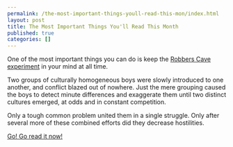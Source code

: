 ```yaml
---
permalink: /the-most-important-things-youll-read-this-mon/index.html
layout: post
title: The Most Important Things You'll Read This Month
published: true
categories: []
---
```

One of the most important things you can do is keep the <a href="http://www.overcomingbias.com/2007/12/the-robbers-cav.html">Robbers Cave experiment</a> in your mind at all time.

Two groups of culturally homogeneous boys were slowly introduced to one another, and conflict blazed out of nowhere. Just the mere grouping caused the boys to detect minute differences and exaggerate them until two distinct cultures emerged, at odds and in constant competition.

Only a tough common problem united them in a single struggle. Only after several more of these combined efforts did they decrease hostilities.

<a href="http://www.overcomingbias.com/2007/12/the-robbers-cav.html">Go! Go read it now!</a>
